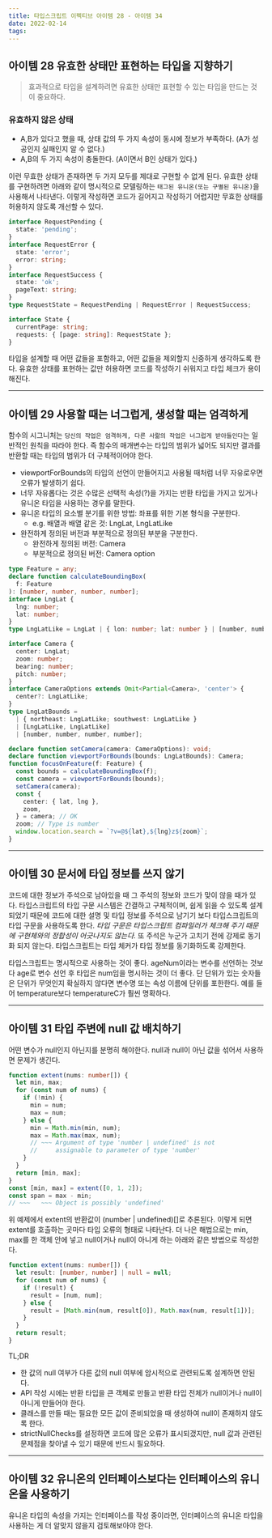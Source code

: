 ```yaml
---
title: 타입스크립트 이펙티브 아이템 28 - 아이템 34
date: 2022-02-14
tags:
---
```


## 아이템 28 유효한 상태만 표현하는 타입을 지향하기

> 효과적으로 타입을 설계하려면 유효한 상태만 표현할 수 있는 타입을 만드는 것이 중요하다.

### 유효하지 않은 상태

- A,B가 있다고 했을 때, 상태 값의 두 가지 속성이 동시에 정보가 부족하다. (A가 성공인지 실패인지 알 수 없다.)
- A,B의 두 가지 속성이 충돌한다. (A이면서 B인 상태가 있다.)

이런 무효한 상태가 존재하면 두 가지 모두를 제대로 구현할 수 없게 된다. 유효한 상태를 구현하려면 아래와 같이 명시적으로 모델링하는 `태그된 유니온(또는 구별된 유니온)`을 사용해서 나타낸다. 이렇게 작성하면 코드가 길어지고 작성하기 어렵지만 무효한 상태를 허용하지 않도록 개선할 수 있다.

```ts
interface RequestPending {
  state: 'pending';
}
interface RequestError {
  state: 'error';
  error: string;
}
interface RequestSuccess {
  state: 'ok';
  pageText: string;
}
type RequestState = RequestPending | RequestError | RequestSuccess;

interface State {
  currentPage: string;
  requests: { [page: string]: RequestState };
}
```

타입을 설계할 때 어떤 값들을 포함하고, 어떤 값들을 제외할지 신중하게 생각하도록 한다. 유효한 상태를 표현하는 값만 허용하면 코드를 작성하기 쉬워지고 타입 체크가 용이해진다.

---

## 아이템 29 사용할 때는 너그럽게, 생성할 때는 엄격하게

함수의 시그니처는 `당신의 작업은 엄격하게, 다른 사랆의 작업은 너그럽게 받아들인다`는 일반적인 원칙을 따라야 한다. 즉 함수의 매개변수는 타입의 범위가 넓어도 되지만 결과를 반환할 때는 타입의 범위가 더 구체적이어야 한다.

- viewportForBounds의 타입의 선언이 만들어지고 사용될 때처럼 너무 자유로우면 오류가 발생하기 쉽다.
- 너무 자유롭다는 것은 수많은 선택적 속성(?)을 가지는 반환 타입을 가지고 있거나 유니온 타입을 사용하는 경우를 말한다.
- 유니온 타입의 요소별 분기를 위한 방법: 좌표를 위한 기본 형식을 구분한다.
  - e.g. 배열과 배열 같은 것: LngLat, LngLatLike
- 완전하게 정의된 버전과 부분적으로 정의된 부분을 구분한다.
  - 완전하게 정의된 버전: Camera
  - 부분적으로 정의된 버전: Camera option

```ts
type Feature = any;
declare function calculateBoundingBox(
  f: Feature
): [number, number, number, number];
interface LngLat {
  lng: number;
  lat: number;
}
type LngLatLike = LngLat | { lon: number; lat: number } | [number, number];

interface Camera {
  center: LngLat;
  zoom: number;
  bearing: number;
  pitch: number;
}
interface CameraOptions extends Omit<Partial<Camera>, 'center'> {
  center?: LngLatLike;
}
type LngLatBounds =
  | { northeast: LngLatLike; southwest: LngLatLike }
  | [LngLatLike, LngLatLike]
  | [number, number, number, number];

declare function setCamera(camera: CameraOptions): void;
declare function viewportForBounds(bounds: LngLatBounds): Camera;
function focusOnFeature(f: Feature) {
  const bounds = calculateBoundingBox(f);
  const camera = viewportForBounds(bounds);
  setCamera(camera);
  const {
    center: { lat, lng },
    zoom,
  } = camera; // OK
  zoom; // Type is number
  window.location.search = `?v=@${lat},${lng}z${zoom}`;
}
```

---

## 아이템 30 문서에 타입 정보를 쓰지 않기

코드에 대한 정보가 주석으로 남아있을 때 그 주석의 정보와 코드가 맞이 않을 때가 있다. 타입스크립트의 타입 구문 시스템은 간결하고 구체적이며, 쉽게 읽을 수 있도록 설계되었기 때문에 코드에 대한 설명 및 타입 정보를 주석으로 남기기 보다 타입스크립트의 타입 구문을 사용하도록 한다. _타입 구문은 타입스크립트 컴파일러가 체크해 주기 때문에 구현체와의 정합성이 어긋나지도 않는다._ 또 주석은 누군가 고치기 전에 강제로 동기화 되지 않는다. 타입스크립트는 타입 체커가 타입 정보를 동기화하도록 강제한다.

타입스크립트는 명시적으로 사용하는 것이 좋다. ageNum이라는 변수를 선언하는 것보다 age로 변수 선언 후 타입은 num임을 명시하는 것이 더 좋다. 단 단위가 있는 숫자들은 단위가 무엇인지 확실하지 않다면 변수명 또는 속성 이름에 단위를 포한한다. 예를 들어 temperature보다 temperatureC가 훨씬 명확하다.

---

## 아이템 31 타입 주변에 null 값 배치하기

어떤 변수가 null인지 아닌지를 분명히 해야한다. null과 null이 아닌 값을 섞어서 사용하면 문제가 생긴다.

```ts
function extent(nums: number[]) {
  let min, max;
  for (const num of nums) {
    if (!min) {
      min = num;
      max = num;
    } else {
      min = Math.min(min, num);
      max = Math.max(max, num);
      // ~~~ Argument of type 'number | undefined' is not
      //     assignable to parameter of type 'number'
    }
  }
  return [min, max];
}
const [min, max] = extent([0, 1, 2]);
const span = max - min;
// ~~~   ~~~ Object is possibly 'undefined'
```

위 예제에서 extent의 반환값이 (number | undefined)[]로 추론된다. 이렇게 되면 extent를 호출하는 곳마다 타입 오류의 형태로 나타난다. 더 나은 해법으로는 min, max를 한 객체 안에 넣고 null이거나 null이 아니게 하는 아래와 같은 방법으로 작성한다.

```ts
function extent(nums: number[]) {
  let result: [number, number] | null = null;
  for (const num of nums) {
    if (!result) {
      result = [num, num];
    } else {
      result = [Math.min(num, result[0]), Math.max(num, result[1])];
    }
  }
  return result;
}
```

TL;DR

- 한 값의 null 여부가 다른 값의 null 여부에 암시적으로 관련되도록 설계하면 안된다.
- API 작성 시에는 반환 타입을 큰 객체로 만들고 반환 타입 전체가 null이거나 null이 아니게 만들어야 한다.
- 클래스를 만들 때는 필요한 모든 값이 준비되었을 때 생성하여 null이 존재하지 않도록 한다.
- strictNullChecks를 설정하면 코드에 많은 오류가 표시되갰지만, null 값과 관련된 문제점을 찾아낼 수 있기 때문에 반드시 필요하다.

---

## 아이템 32 유니온의 인터페이스보다는 인터페이스의 유니온을 사용하기

유니온 타입의 속성을 가지는 인터페이스를 작성 중이라면, 인터페이스의 유니온 타입을 사용하는 게 더 알맞지 않을지 검토해보아야 한다.
